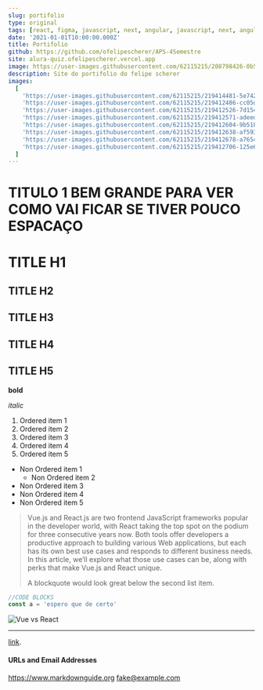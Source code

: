 ```yaml
---
slug: portifolio
type: original
tags: [react, figma, javascript, next, angular, javascript, next, angular]
date: '2021-01-01T10:00:00.000Z'
title: Portifolio
github: https://github.com/ofelipescherer/APS-4Semestre
site: alura-quiz.ofelipescherer.vercel.app
image: https://user-images.githubusercontent.com/62115215/208798426-0b528230-530f-446f-9c1e-04df1b18835d.png
description: Site do portifolio do felipe scherer
images:
  [
    'https://user-images.githubusercontent.com/62115215/219414481-5e742828-8b76-45ef-8d0a-f98fdfba2aa1.gif',
    'https://user-images.githubusercontent.com/62115215/219412486-cc05d257-6e7a-4c3f-b0c7-9ea58169fbeb.png',
    'https://user-images.githubusercontent.com/62115215/219412526-7d154ee9-a50a-42cc-bc03-d4a1ed9bb78c.png',
    'https://user-images.githubusercontent.com/62115215/219412571-adeed80b-7312-42d7-8168-c9fedda435c3.png',
    'https://user-images.githubusercontent.com/62115215/219412604-9b51845a-e2ff-47ab-b455-6e5385436bb9.png',
    'https://user-images.githubusercontent.com/62115215/219412638-af593bc1-0bd8-41e2-b9d6-012aee99146d.png',
    'https://user-images.githubusercontent.com/62115215/219412678-a7654024-8cef-41e2-a0cd-011ab7daa3a3.png',
    'https://user-images.githubusercontent.com/62115215/219412706-125e60de-96f6-4af6-8afb-de8ad085b0ff.png'
  ]
---
```


# TITULO 1 BEM GRANDE PARA VER COMO VAI FICAR SE TIVER POUCO ESPACAÇO

# TITLE H1

## TITLE H2

## TITLE H3

## TITLE H4

## TITLE H5

**bold**

_italic_

1. Ordered item 1
1. Ordered item 2
1. Ordered item 3
1. Ordered item 4
1. Ordered item 5

- Non Ordered item 1
  - Non Ordered item 2
- Non Ordered item 3
- Non Ordered item 4
- Non Ordered item 5

> Vue.js and React.js are two frontend JavaScript frameworks popular in the developer world, with React taking the top spot on the podium for three consecutive years now. Both tools offer developers a productive approach to building various Web applications, but each has its own best use cases and responds to different business needs. In this article, we’ll explore what those use cases can be, along with perks that make Vue.js and React unique.
>
> A blockquote would look great below the second list item.

```javascript
//CODE BLOCKS
const a = 'espero que de certo'
```

![Vue vs React](https://www.monterail.com/hubfs/vuevsreact.jpg)

---

[link](https://duckduckgo.com 'The best search engine for privacy').

#### URLs and Email Addresses

<https://www.markdownguide.org>
<fake@example.com>

